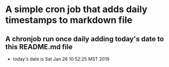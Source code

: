 A simple cron job that adds daily timestamps to markdown file
============================================================
## A chronjob run once daily adding today's date to this README.md file
* today's date is Sat Jan 26 10:52:25 MST 2019
